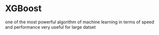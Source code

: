 # XGBoost
one of the most powerful algorithm of machine learning in terms of speed and performance
very useful for large datset
